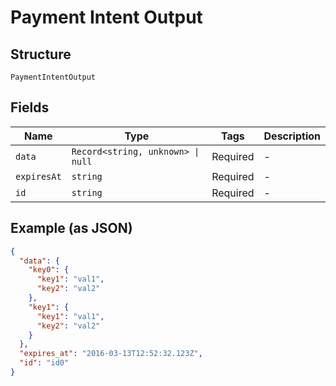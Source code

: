
# Payment Intent Output

## Structure

`PaymentIntentOutput`

## Fields

| Name | Type | Tags | Description |
|  --- | --- | --- | --- |
| `data` | `Record<string, unknown> \| null` | Required | - |
| `expiresAt` | `string` | Required | - |
| `id` | `string` | Required | - |

## Example (as JSON)

```json
{
  "data": {
    "key0": {
      "key1": "val1",
      "key2": "val2"
    },
    "key1": {
      "key1": "val1",
      "key2": "val2"
    }
  },
  "expires_at": "2016-03-13T12:52:32.123Z",
  "id": "id0"
}
```

